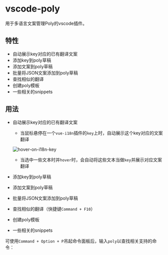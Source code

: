 # vscode-poly

用于多语言文案管理Poly的vscode插件。

## 特性

* 自动展示key对应的已有翻译文案
* 添加key到poly草稿
* 添加文案到poly草稿
* 批量将JSON文案添加到poly草稿
* 查找相似的翻译
* 创建poly模板
* 一些相关的snippets

## 用法

* 自动展示key对应的已有翻译文案
  * 当鼠标悬停在一个`vue-i18n`插件的`key`上时，自动展示这个key对应的文案翻译

  ![hover-on-i18n-key](https://code.byted.org/liubin.frontend/vscode-poly/blob/master/assets/hover-on-i18n-key.gif)

  * 当选中一些文本时并`hover`时，会自动将这些文本当做`key`并展示对应文案翻译

* 添加key到poly草稿

* 添加文案到poly草稿

* 批量将JSON文案添加到poly草稿

* 查找相似的翻译（快捷键`Command + F10`）

* 创建poly模板

* 一些相关的snippets


可使用`Command + Option + P`吊起命令面板后，输入`poly`以查找相关支持的命令：
